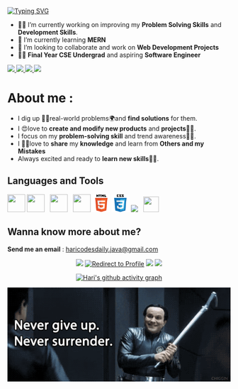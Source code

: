 
[![Typing SVG](https://readme-typing-svg.demolab.com?font=Fira+Code&size=25&pause=1000&width=435&lines=%3CHello++%2CI'm++Hari+Krishna%F0%9F%A7%91%E2%80%8D%F0%9F%92%BB%3E)](https://git.io/typing-svg)


- 👨‍💻 I’m currently working on improving my **Problem Solving Skills** and **Development Skills**.
- 🤯 I’m currently learning  **MERN**
- 🤩 I’m looking to collaborate and work on **Web Development Projects**
- 👨‍🏭 **Final Year CSE Undergrad** and aspiring **Software Engineer**


<a href="https://www.linkedin.com/in/krishpatel789">
  <img src="https://img.shields.io/badge/LinkedIn-0077B5?style=for-the-badge&logo=linkedin&logoColor=white"/> 
 </a> 
<a href="mailto:krishpateltulisagari123@gmail.com">
  <img src="https://img.shields.io/badge/Gmail-D14836?style=for-the-badge&logo=gmail&logoColor=white"/>
</a>
<a href="https://x.com/mr_hk89?s=09">
  <img src="https://img.shields.io/badge/Twitter-1DA1F2?style=for-the-badge&logo=twitter&logoColor=white"/>
</a>

<a href="https://www.instagram.com/urs_krishpatel/">
  <img src="https://img.shields.io/badge/Instagram-E4405F?style=for-the-badge&logo=instagram&logoColor=white"/>
</a>






# **About me** :

- I dig up 🕵️‍♀️real-world problems🌍and **find solutions** for them.
- I 😍love to **create and modify new products** and **projects**👨‍💻.
- I focus on my **problem-solving skill** and trend awareness🕵️‍♀️.
- I 👨‍🏫love to **share** my **knowledge** and learn from **Others and my Mistakes**
- Always excited and ready to **learn new skills👨‍🎓**.





## **Languages and Tools**<!-- https://github.com/Ileriayo/markdown-badges -->
<p>

<img src ="https://cdn.jsdelivr.net/gh/devicons/devicon/icons/java/java-original-wordmark.svg" width="40px" height="40px" >
<img src ="https://cdn.jsdelivr.net/gh/devicons/devicon/icons/python/python-original-wordmark.svg" width="40px" height="40px">
 &nbsp
 <img src ="https://cdn.jsdelivr.net/gh/devicons/devicon/icons/git/git-plain.svg" width="40px" height="40px"> 
&nbsp

<img src="https://cdn.jsdelivr.net/gh/devicons/devicon/icons/github/github-original-wordmark.svg" width="40px" height="40px"> 


<img src="https://raw.githubusercontent.com/devicons/devicon/master/icons/html5/html5-original-wordmark.svg" width="40px" height="40px">
<img src="https://raw.githubusercontent.com/devicons/devicon/master/icons/css3/css3-original-wordmark.svg" width="40px" height="40px">

<img src="https://cdn.jsdelivr.net/gh/devicons/devicon/icons/javascript/javascript-original.svg" width=40px heigth=50px > 
&nbsp


<img src ="https://cdn.jsdelivr.net/gh/devicons/devicon/icons/vscode/vscode-original-wordmark.svg" width="35px" height="35px">


</p>

## **Wanna know more about me?** 
**Send me an email** : haricodesdaily.java@gmail.com



<p align="center">

<a href="https://github.com/krishpatel789" title="Redirect to Profile">
<img width="46%" src="https://github-readme-stats.vercel.app/api?username=krishpatel789&show_icons=true&theme=dark&count_private=true&text_color=d3d3d3&icon_color=00E6FE&title_color=00E6FE"/></a>
  
<a href="https://github.com/krishpatel789">
<img width= "49%" title="Redirect to Profile" src="https://github-readme-streak-stats.herokuapp.com/?user=krishpatel789&theme=dark&theme=black-ice&stroke=0000"/></a>

<a href ="https://github.com/krishpatel789" title="Redirect to Profile">
<img width="39%" src="https://github-readme-stats.vercel.app/api/top-langs/?username=krishpatel789&layout=compact&theme=dark&langs_count=6&count_private=false&text_color=d3d3d3&title_color=00E6FE"/></a>

<a href="https://github.com/krishpatel789/DSA-JAVA" title="Redirect's to High On DSA Repository">
<img width="56%" src="https://github-readme-stats.vercel.app/api/pin/?username=krishpatel789&repo=dsa-java&theme=dark&text_color=d3d3d3&icon_color=00E6FE&title_color=00E6FE" /></a>




</p>

<!-- <details>
<summary> <bold>CLICK TO WATCH CONTRIBUTION GRAPH </bold> </summary>

</details> -->

<div align =center>

[![Hari's github activity graph](https://github-readme-activity-graph.vercel.app/graph?username=krishpatel789&custom_title=HariKrishna's%20Activity&hide_border=true&theme=react-dark)](https://github.com/krishpatel789/github-readme-activity-graph)

</div>

<div align=center>
<img src="https://github.com/krishpatel789/krishpatel789/blob/0b98a9c0bc6e72bff25258da974302248702ec60/never-give-up-gif.gif" alt="Coding gif" width=100%>

